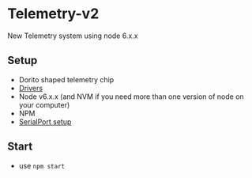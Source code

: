 # Telemetry-v2
New Telemetry system using node 6.x.x

## Setup
* Dorito shaped telemetry chip
* [Drivers](https://www.silabs.com/products/mcu/Pages/USBtoUARTBridgeVCPDrivers.aspx)
* Node v6.x.x (and NVM if you need more than one version of node on your computer)
* NPM
* [SerialPort setup](https://github.com/EmergingTechnologyAdvisors/node-serialport/blob/3.1.2/README.md)

## Start
* use `npm start`